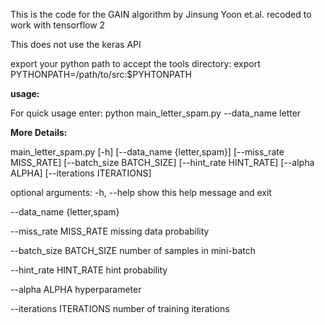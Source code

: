 This is the code for the GAIN algorithm by Jinsung Yoon et.al. recoded to work with tensorflow 2

This does not use the keras API

export your python path to accept the tools directory:
    export PYTHONPATH=/path/to/src:$PYHTONPATH

**usage:**
 
For quick usage enter: python main_letter_spam.py --data_name letter

**More Details:**

main_letter_spam.py [-h] [--data_name {letter,spam}]
                           [--miss_rate MISS_RATE] [--batch_size BATCH_SIZE]
                           [--hint_rate HINT_RATE] [--alpha ALPHA]
                           [--iterations ITERATIONS]

optional arguments:
  -h, --help            show this help message and exit

  --data_name {letter,spam}

  --miss_rate MISS_RATE     missing data probability

  --batch_size BATCH_SIZE   number of samples in mini-batch

  --hint_rate HINT_RATE     hint probability

  --alpha ALPHA     hyperparameter

  --iterations ITERATIONS    number of training iterations
